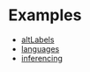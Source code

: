 # Examples

* [altLabels](altlabels/README.md)
* [languages](languages/README.md)
* [inferencing](inferencing/README.md)
